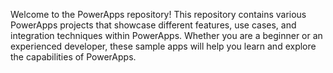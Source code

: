 Welcome to the PowerApps repository! This repository contains various PowerApps projects that showcase different features, use cases, and integration techniques within PowerApps. Whether you are a beginner or an experienced developer, these sample apps will help you learn and explore the capabilities of PowerApps.
